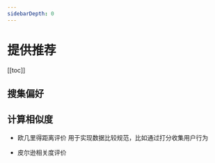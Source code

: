 ```yaml
---
sidebarDepth: 0
---
```


# 提供推荐

[[toc]]

## 搜集偏好


## 计算相似度

- 欧几里得距离评价 用于实现数据比较规范，比如通过打分收集用户行为

- 皮尔逊相关度评价